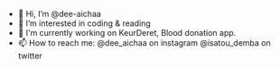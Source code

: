 - 👋 Hi, I’m @dee-aichaa
- 👀 I’m interested in coding & reading
- 🌱 I'm currently working on KeurDeret, Blood donation app.
- 📫 How to reach me: @dee_aichaa on instagram @isatou_demba on twitter

<!---
dee-aichaa/dee-aichaa is a ✨ special ✨ repository because its `README.md` (this file) appears on your GitHub profile.
You can click the Preview link to take a look at your changes.
--->
